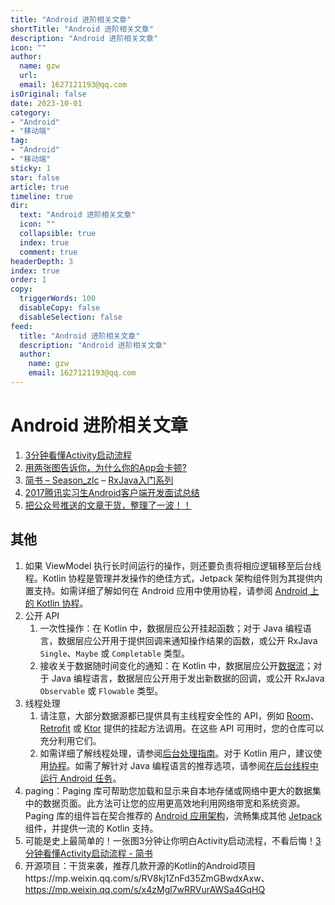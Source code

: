 ```yaml
---
title: "Android 进阶相关文章"
shortTitle: "Android 进阶相关文章"
description: "Android 进阶相关文章"
icon: ""
author: 
  name: gzw
  url: 
  email: 1627121193@qq.com
isOriginal: false
date: 2023-10-01
category: 
- "Android"
- "移动端"
tag:
- "Android"
- "移动端"
sticky: 1
star: false
article: true
timeline: true
dir:
  text: "Android 进阶相关文章"
  icon: ""
  collapsible: true
  index: true
  comment: true
headerDepth: 3
index: true
order: 1
copy:
  triggerWords: 100
  disableCopy: false
  disableSelection: false
feed:
  title: "Android 进阶相关文章"
  description: "Android 进阶相关文章"
  author:
    name: gzw
    email: 1627121193@qq.com
---
```






# Android 进阶相关文章

1. [3分钟看懂Activity启动流程](https://www.jianshu.com/p/9ecea420eb52)
2. [用两张图告诉你，为什么你的App会卡顿?](https://mp.weixin.qq.com/s/zNXi6g7AAWz3lzxocXwZyg)
3. [简书 – Season_zlc](https://www.jianshu.com/u/c50b715ccaeb) – [RxJava入门系列](https://mp.weixin.qq.com/s/5_59HK4ktvgkum8hac3xDQ)
4. [2017腾讯实习生Android客户端开发面试总结](https://mp.weixin.qq.com/s/lSg6EFcaSoVtlLcpfTBedA)
5. [把公众号推送的文章干货，整理了一波！！](https://mp.weixin.qq.com/s/0HefjPhItpwyLU_93Uc5aA)



## 其他

1. 如果 ViewModel 执行长时间运行的操作，则还要负责将相应逻辑移至后台线程。Kotlin 协程是管理并发操作的绝佳方式，Jetpack 架构组件则为其提供内置支持。如需详细了解如何在 Android 应用中使用协程，请参阅 [Android 上的 Kotlin 协程](https://developer.android.google.cn/kotlin/coroutines?hl=zh-cn)。
2. 公开 API
   1. 一次性操作：在 Kotlin 中，数据层应公开挂起函数；对于 Java 编程语言，数据层应公开用于提供回调来通知操作结果的函数，或公开 RxJava `Single`、`Maybe` 或 `Completable` 类型。
   2. 接收关于数据随时间变化的通知：在 Kotlin 中，数据层应公开[数据流](https://developer.android.google.cn/kotlin/flow?hl=zh-cn)；对于 Java 编程语言，数据层应公开用于发出新数据的回调，或公开 RxJava `Observable` 或 `Flowable` 类型。
3. 线程处理
   1. 请注意，大部分数据源都已提供具有主线程安全性的 API，例如 [Room](https://developer.android.google.cn/training/data-storage/room?hl=zh-cn)、[Retrofit](https://square.github.io/retrofit/) 或 [Ktor](https://ktor.io/) 提供的挂起方法调用。在这些 API 可用时，您的仓库可以充分利用它们。
   2. 如需详细了解线程处理，请参阅[后台处理指南](https://developer.android.google.cn/guide/background?hl=zh-cn)。对于 Kotlin 用户，建议使用[协程](https://developer.android.google.cn/kotlin/coroutines?hl=zh-cn)。如需了解针对 Java 编程语言的推荐选项，请参阅[在后台线程中运行 Android 任务](https://developer.android.google.cn/guide/background/threading?hl=zh-cn)。
4. paging：Paging 库可帮助您加载和显示来自本地存储或网络中更大的数据集中的数据页面。此方法可让您的应用更高效地利用网络带宽和系统资源。Paging 库的组件旨在契合推荐的 [Android 应用架构](https://developer.android.google.cn/jetpack/docs/guide?hl=zh-cn)，流畅集成其他 [Jetpack](https://developer.android.google.cn/jetpack?hl=zh-cn) 组件，并提供一流的 Kotlin 支持。
5. 可能是史上最简单的！一张图3分钟让你明白Activity启动流程，不看后悔！[3分钟看懂Activity启动流程 - 简书](http://www.jianshu.com/p/9ecea420eb52)
6. 开源项目：干货来袭，推荐几款开源的Kotlin的Android项目https://mp.weixin.qq.com/s/RV8kj1ZnFd35ZmGBwdxAxw、https://mp.weixin.qq.com/s/x4zMgl7wRRVurAWSa4GqHQ



